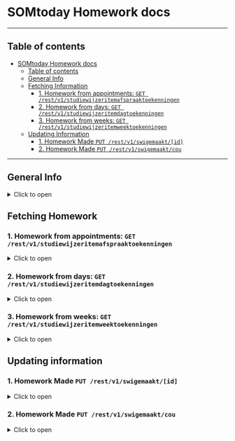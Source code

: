 # SOMtoday Homework docs

---

## Table of contents

<!-- TOC -->

- [SOMtoday Homework docs](#somtoday-rest-api-docs)
  - [Table of contents](#table-of-contents)
  - [General Info](#general-info)
  - [Fetching Information](#fetching-homework)
    - [1. Homework from appointments: `GET /rest/v1/studiewijzeritemafspraaktoekenningen`](#1-homework-from-appointments-get-restv1studiewijzeritemafspraaktoekenningen)
    - [2. Homework from days: `GET /rest/v1/studiewijzeritemdagtoekenningen`](#2-homework-from-days-get-restv1studiewijzeritemdagtoekenningen)
    - [3. Homework from weeks: `GET /rest/v1/studiewijzeritemweektoekenningen`](#3-homework-from-weeks-get-restv1studiewijzeritemweektoekenningen)
  - [Updating Information](#updating-information)
    - [1. Homework Made `PUT /rest/v1/swigemaakt/[id]`](#1-homework-made-put-restv1swigemaaktid)
    - [2. Homework Made `PUT /rest/v1/swigemaakt/cou`](#2-homework-made-put-restv1swigemaaktcou)

<!-- /TOC -->

---

## General Info
<details><summary>Click to open</summary>

There are 3 different types of homework in Somtoday. In picture below you can see how they look on the website.
For each kind of homework you can request a specific homework item by adding `/[id]` behind it, with the id from `links[0].id`. You could also use the link from `links[0].href`

![Homework Types](/pics/homework-types.png)

</details>

## Fetching Homework

### 1. Homework from appointments: `GET /rest/v1/studiewijzeritemafspraaktoekenningen`
<details><summary>Click to open</summary>

Receives the homework from appointments after a specified date

#### Parameters

| Name                                             | Type      | Value                       |
|--------------------------------------------------|-----------|-----------------------------|
| begintNaOfOp                                     | Parameter | Date (yyyy-MM-dd)           |
| jaarWeek                                         | Parameter | Date (yyyy~ww) (IE 2024~25) |
| geenDifferentiatieOfGedifferentieerdVoorLeerling | Parameter | [id]                        |
| additional                                       | Paramater | swigemaaktVinkjes           |
| additional                                       | Paramater | leerlingen                  |
| additional                                       | Paramater | huiswerkgemaakt             |
| additional                                       | Paramater | leerlingenMetInlevering     |
| additional                                       | Paramater | lesgroep                    |
| additional                                       | Paramater | leerlingProjectgroep        |
| additional                                       | Paramater | studiewijzerId              |
| Authorization                                    | Header    | Bearer [access_token]       |

#### Returns

```json
{
  "items": [
    {
      "$type": "studiewijzer.RSWIAfspraakToekenning",
      "links": [
        {
          "id": 12345678901,
          "rel": "self",
          "type": "studiewijzer.RSWIAfspraakToekenning",
          "href": "{{api_url}}/rest/v1/studiewijzeritemafspraaktoekenningen/12345678901"
        }
      ],
      "permissions": [],
      "additionalObjects": {
        "huiswerkgemaakt": null,
        "swigemaaktVinkjes": {
          "$type": "LinkableWrapper",
          "items": [
            {
              "$type": "studiewijzer.RSWIGemaakt",
              "links": [
                {
                  "id": 1234567890123,
                  "rel": "self",
                  "type": "studiewijzer.RSWIGemaakt",
                  "href": "{{api_url}}/rest/v1/swigemaakt/1234567890123"
                }
              ],
              "permissions": [],
              "additionalObjects": {},
              "leerling": {
                "links": [
                  {
                    "id": 1234567890,
                    "rel": "self",
                    "type": "leerling.RLeerlingPrimer",
                    "href": "https://api.somtoday.nl/rest/v1/leerlingen/1234567890"
                  }
                ],
                "permissions": [],
                "additionalObjects": {},
                "UUID": "12abc34-12a3-1a2b-a1b2-1a2b34cd5e67",
                "leerlingnummer": 10000,
                "roepnaam": "NAME",
                "achternaam": "NAME"
              },
              "swiToekenning": {
                "links": [
                  {
                    "id": 1234567890123,
                    "rel": "koppeling",
                    "type": "studiewijzer.RSWIToekenning"
                  }
                ],
                "permissions": [],
                "additionalObjects": {},
                "studiewijzer": {
                  "links": [
                    {
                      "id": 12345678901,
                      "rel": "koppeling",
                      "type": "studiewijzer.RAbstractStudiewijzer"
                    }
                  ],
                  "permissions": [],
                  "additionalObjects": {},
                  "uuid": "12abc34e-12a3-1a2b-a1b2-1a2b34cd5e67",
                  "naam": "engels, leerjaar 6",
                  "vestiging": {
                    "links": [
                      {
                        "id": 1234567890,
                        "rel": "self",
                        "type": "instelling.RVestiging",
                        "href": "{{api_url}}/rest/v1/vestigingen/1234567890"
                      }
                    ],
                    "permissions": [],
                    "additionalObjects": {},
                    "naam": "School Name"
                  }
                },
                "studiewijzerItem": {
                  "links": [
                    {
                      "id": 1234567890123,
                      "rel": "self",
                      "type": "studiewijzer.RStudiewijzerItem",
                      "href": "{{api_url}}/rest/v1/studiewijzeritems/1234567890123"
                    }
                  ],
                  "permissions": [],
                  "additionalObjects": {},
                  "onderwerp": "Topic",
                  "huiswerkType": "GROTE_TOETS, TOETS or HUISWERK",
                  "omschrijving": "Description",
                  "inleverperiodes": false,
                  "lesmateriaal": false,
                  "projectgroepen": false,
                  "bijlagen": [],
                  "externeMaterialen": [],
                  "inlevermomenten": [],
                  "tonen": true,
                  "notitieZichtbaarVoorLeerling": false
                },
                "sortering": 0,
                "synchroniseertMet": "Leerjaar 6, periode 2"
              },
              "gemaakt": true
            }
          ]
        },
        "leerlingen": {
          "$type": "LinkableWrapper",
          "items": [
            {
              "$type": "leerling.RLeerlingPrimer",
              "links": [
                {
                  "id": 12345678901,
                  "rel": "self",
                  "type": "leerling.RLeerlingPrimer",
                  "href": "{{api_url}}/rest/v1/leerlingen/12345678901"
                }
              ],
              "permissions": [],
              "additionalObjects": {},
              "UUID": "12abc34e-12a3-1a2b-a1b2-1a2b34cd5e67",
              "leerlingnummer": 10000,
              "roepnaam": "NAME",
              "achternaam": "NAME"
            }
          ]
        },
        "lesgroep": {
          "links": [
            {
              "id": 12345678901,
              "rel": "self",
              "type": "lesgroep.RLesgroep",
              "href": "{{api_url}}/rest/v1/lesgroepen/12345678901"
            }
          ],
          "permissions": [],
          "additionalObjects": {},
          "UUID": "12abc34-12a3-1a2b-a1b2-1a2b34cd5e67",
          "naam": "6entl4",
          "schooljaar": {
            "$type": "onderwijsinrichting.RSchooljaar",
            "links": [
              {
                "id": 12345678,
                "rel": "self",
                "type": "onderwijsinrichting.RSchooljaar",
                "href": "{{api_url}}/rest/v1/schooljaren/12345678"
              }
            ],
            "permissions": [],
            "additionalObjects": {},
            "naam": "2020/2021",
            "vanafDatum": "2020-08-01",
            "totDatum": "2021-07-31",
            "isHuidig": true
          },
          "vak": {
            "links": [
              {
                "id": 12345678901,
                "rel": "self",
                "type": "onderwijsinrichting.RVak",
                "href": "{{api_url}}/rest/v1/vakken/12345678901"
              }
            ],
            "permissions": [],
            "additionalObjects": {},
            "afkorting": "entl",
            "naam": "Engelse taal en literatuur"
          },
          "heeftStamgroep": true,
          "examendossierOndersteund": true
        },
        "leerlingProjectgroep": {},
        "studiewijzerId": 12345678901,
        "leerlingenMetInlevering": {
          "$type": "LongWrapper",
          "values": []
        }
      },
      "studiewijzer": {
        "links": [
          {
            "id": 12345678901,
            "rel": "koppeling",
            "type": "studiewijzer.RAbstractStudiewijzer"
          }
        ],
        "permissions": [],
        "additionalObjects": {},
        "uuid": "12abc34-12a3-1a2b-a1b2-1a2b34cd5e67",
        "naam": "6entl4",
        "vestiging": {
          "links": [
            {
              "id": 12345678901,
              "rel": "self",
              "type": "instelling.RVestiging",
              "href": "{{api_url}}/rest/v1/vestigingen/12345678901"
            }
          ],
          "permissions": [],
          "additionalObjects": {},
          "naam": "SchoolName"
        }
      },
      "studiewijzerItem": {
        "links": [
          {
            "id": 12345678901,
            "rel": "self",
            "type": "studiewijzer.RStudiewijzerItem",
            "href": "{{api_url}}/rest/v1/studiewijzeritems/12345678901"
          }
        ],
        "permissions": [],
        "additionalObjects": {},
        "onderwerp": "Topic",
        "huiswerkType": "GROTE_TOETS, TOETS or HUISWERK",
        "omschrijving": "Description",
        "inleverperiodes": false,
        "lesmateriaal": false,
        "projectgroepen": false,
        "bijlagen": [],
        "externeMaterialen": [],
        "inlevermomenten": [],
        "tonen": true,
        "notitieZichtbaarVoorLeerling": false
      },
      "sortering": 0,
      "lesgroep": {
        "links": [
          {
            "id": 12345678901,
            "rel": "self",
            "type": "lesgroep.RLesgroep",
            "href": "{{api_url}}/rest/v1/lesgroepen/12345678901"
          }
        ],
        "permissions": [],
        "additionalObjects": {},
        "UUID": "12abc34-12a3-1a2b-a1b2-1a2b34cd5e67",
        "naam": "6entl4",
        "schooljaar": {
          "$type": "onderwijsinrichting.RSchooljaar",
          "links": [
            {
              "id": 12345678,
              "rel": "self",
              "type": "onderwijsinrichting.RSchooljaar",
              "href": "{{api_url}}/rest/v1/schooljaren/12345678"
            }
          ],
          "permissions": [],
          "additionalObjects": {},
          "naam": "2020/2021",
          "vanafDatum": "2020-08-01",
          "totDatum": "2021-07-31",
          "isHuidig": true
        },
        "vak": {
          "links": [
            {
              "id": 12345678901,
              "rel": "self",
              "type": "onderwijsinrichting.RVak",
              "href": "{{api_url}}/rest/v1/vakken/12345678901"
            }
          ],
          "permissions": [],
          "additionalObjects": {},
          "afkorting": "entl",
          "naam": "Engelse taal en literatuur"
        },
        "heeftStamgroep": true,
        "examendossierOndersteund": true
      },
      "datumTijd": "yyyy-MM-dd'T'HH:mm:ss.SSS+HH:mm",
      "aangemaaktOpDatumTijd": "yyyy-MM-dd'T'HH:mm:ss.SSS+HH:mm"
    }
  ]
}
```

</details>

### 2. Homework from days: `GET /rest/v1/studiewijzeritemdagtoekenningen`
<details><summary>Click to open</summary>


Receives the homework from days after a specified date.

#### Parameters

| Name                                             | Type      | Value                       |
|--------------------------------------------------|-----------|-----------------------------|
| begintNaOfOp                                     | Parameter | Date (yyyy-MM-dd)           |
| jaarWeek                                         | Parameter | Date (yyyy~ww) (IE 2024~25) |
| geenDifferentiatieOfGedifferentieerdVoorLeerling | Parameter | [id]                        |
| additional                                       | Paramater | swigemaaktVinkjes           |
| additional                                       | Paramater | leerlingen                  |
| additional                                       | Paramater | huiswerkgemaakt             |
| additional                                       | Paramater | leerlingenMetInlevering     |
| additional                                       | Paramater | lesgroep                    |
| additional                                       | Paramater | leerlingProjectgroep        |
| additional                                       | Paramater | studiewijzerId              |
| Authorization                                    | Header    | Bearer [access_token]       |

#### Returns

```json
{
  "items": [
    {
      "$type": "studiewijzer.RSWIDagToekenning",
      "links": [
        {
          "id": 123456789012,
          "rel": "self",
          "type": "studiewijzer.RSWIDagToekenning",
          "href": "https://api.somtoday.nl/rest/v1/studiewijzeritemdagtoekenningen/123456789012"
        }
      ],
      "permissions": [],
      "additionalObjects": {
        "huiswerkgemaakt": null,
        "swigemaaktVinkjes": {
          "$type": "LinkableWrapper",
          "items": [
            {
              "$type": "studiewijzer.RSWIGemaakt",
              "links": [
                {
                  "id": 1234567890123,
                  "rel": "self",
                  "type": "studiewijzer.RSWIGemaakt",
                  "href": "{{api_url}}/rest/v1/swigemaakt/1234567890123"
                }
              ],
              "permissions": [],
              "additionalObjects": {},
              "leerling": {
                "links": [
                  {
                    "id": 1234567890,
                    "rel": "self",
                    "type": "leerling.RLeerlingPrimer",
                    "href": "https://api.somtoday.nl/rest/v1/leerlingen/1234567890"
                  }
                ],
                "permissions": [],
                "additionalObjects": {},
                "UUID": "12abc34-12a3-1a2b-a1b2-1a2b34cd5e67",
                "leerlingnummer": 10000,
                "roepnaam": "NAME",
                "achternaam": "NAME"
              },
              "swiToekenning": {
                "links": [
                  {
                    "id": 1234567890123,
                    "rel": "koppeling",
                    "type": "studiewijzer.RSWIToekenning"
                  }
                ],
                "permissions": [],
                "additionalObjects": {},
                "studiewijzer": {
                  "links": [
                    {
                      "id": 12345678901,
                      "rel": "koppeling",
                      "type": "studiewijzer.RAbstractStudiewijzer"
                    }
                  ],
                  "permissions": [],
                  "additionalObjects": {},
                  "uuid": "12abc34e-12a3-1a2b-a1b2-1a2b34cd5e67",
                  "naam": "engels, leerjaar 6",
                  "vestiging": {
                    "links": [
                      {
                        "id": 1234567890,
                        "rel": "self",
                        "type": "instelling.RVestiging",
                        "href": "{{api_url}}/rest/v1/vestigingen/1234567890"
                      }
                    ],
                    "permissions": [],
                    "additionalObjects": {},
                    "naam": "School Name"
                  }
                },
                "studiewijzerItem": {
                  "links": [
                    {
                      "id": 1234567890123,
                      "rel": "self",
                      "type": "studiewijzer.RStudiewijzerItem",
                      "href": "{{api_url}}/rest/v1/studiewijzeritems/1234567890123"
                    }
                  ],
                  "permissions": [],
                  "additionalObjects": {},
                  "onderwerp": "Topic",
                  "huiswerkType": "GROTE_TOETS, TOETS or HUISWERK",
                  "omschrijving": "Description",
                  "inleverperiodes": false,
                  "lesmateriaal": false,
                  "projectgroepen": false,
                  "bijlagen": [],
                  "externeMaterialen": [],
                  "inlevermomenten": [],
                  "tonen": true,
                  "notitieZichtbaarVoorLeerling": false
                },
                "sortering": 0,
                "synchroniseertMet": "Leerjaar 6, periode 2"
              },
              "gemaakt": true
            }
          ]
        },
        "leerlingen": {
          "$type": "LinkableWrapper",
          "items": [
            {
              "$type": "leerling.RLeerlingPrimer",
              "links": [
                {
                  "id": 12345678901,
                  "rel": "self",
                  "type": "leerling.RLeerlingPrimer",
                  "href": "{{api_url}}/rest/v1/leerlingen/12345678901"
                }
              ],
              "permissions": [],
              "additionalObjects": {},
              "UUID": "12abc34e-12a3-1a2b-a1b2-1a2b34cd5e67",
              "leerlingnummer": 10000,
              "roepnaam": "NAME",
              "achternaam": "NAME"
            }
          ]
        },
        "lesgroep": {
          "links": [
            {
              "id": 12345678901,
              "rel": "self",
              "type": "lesgroep.RLesgroep",
              "href": "{{api_url}}/rest/v1/lesgroepen/12345678901"
            }
          ],
          "permissions": [],
          "additionalObjects": {},
          "UUID": "12abc34-12a3-1a2b-a1b2-1a2b34cd5e67",
          "naam": "6entl4",
          "schooljaar": {
            "$type": "onderwijsinrichting.RSchooljaar",
            "links": [
              {
                "id": 12345678,
                "rel": "self",
                "type": "onderwijsinrichting.RSchooljaar",
                "href": "{{api_url}}/rest/v1/schooljaren/12345678"
              }
            ],
            "permissions": [],
            "additionalObjects": {},
            "naam": "2020/2021",
            "vanafDatum": "2020-08-01",
            "totDatum": "2021-07-31",
            "isHuidig": true
          },
          "vak": {
            "links": [
              {
                "id": 12345678901,
                "rel": "self",
                "type": "onderwijsinrichting.RVak",
                "href": "{{api_url}}/rest/v1/vakken/12345678901"
              }
            ],
            "permissions": [],
            "additionalObjects": {},
            "afkorting": "entl",
            "naam": "Engelse taal en literatuur"
          },
          "heeftStamgroep": true,
          "examendossierOndersteund": true
        },
        "leerlingProjectgroep": {},
        "studiewijzerId": 12345678901,
        "leerlingenMetInlevering": {
          "$type": "LongWrapper",
          "values": []
        }
      },
      "studiewijzer": {
        "links": [
          {
            "id": 12345678901,
            "rel": "koppeling",
            "type": "studiewijzer.RAbstractStudiewijzer"
          }
        ],
        "permissions": [],
        "additionalObjects": {},
        "uuid": "12abc34-12a3-1a2b-a1b2-1a2b34cd5e67",
        "naam": "6entl4",
        "vestiging": {
          "links": [
            {
              "id": 12345678901,
              "rel": "self",
              "type": "instelling.RVestiging",
              "href": "{{api_url}}/rest/v1/vestigingen/12345678901"
            }
          ],
          "permissions": [],
          "additionalObjects": {},
          "naam": "SchoolName"
        }
      },
      "studiewijzer": {
        "links": [
          {
            "id": 12345678901,
            "rel": "koppeling",
            "type": "studiewijzer.RAbstractStudiewijzer"
          }
        ],
        "permissions": [],
        "additionalObjects": {},
        "uuid": "12abc34-12a3-1a2b-a1b2-1a2b34cd5e67",
        "naam": "6entl4",
        "vestiging": {
          "links": [
            {
              "id": 1234567890,
              "rel": "self",
              "type": "instelling.RVestiging",
              "href": "{{api_url}}/rest/v1/vestigingen/1234567890"
            }
          ],
          "permissions": [],
          "additionalObjects": {},
          "naam": "School Name"
        }
      },
      "studiewijzerItem": {
        "links": [
          {
            "id": 123456789012,
            "rel": "self",
            "type": "studiewijzer.RStudiewijzerItem",
            "href": "{{api_url}}/rest/v1/studiewijzeritems/123456789012"
          }
        ],
        "permissions": [],
        "additionalObjects": {},
        "onderwerp": "Topic",
        "huiswerkType": "GROTE_TOETS, TOETS or HUISWERK",
        "omschrijving": "Description",
        "inleverperiodes": false,
        "lesmateriaal": false,
        "projectgroepen": false,
        "bijlagen": [],
        "externeMaterialen": [],
        "inlevermomenten": [],
        "tonen": true,
        "notitieZichtbaarVoorLeerling": false
      },
      "sortering": 0,
      "datumTijd": "2020-10-08T00:00:00.000+02:00",
      "lesgroep": {
        "links": [
          {
            "id": 12345678901,
            "rel": "self",
            "type": "lesgroep.RLesgroep",
            "href": "{{api_url}}/rest/v1/lesgroepen/12345678901"
          }
        ],
        "permissions": [],
        "additionalObjects": {},
        "UUID": "12abc34e-12a3-1a2b-a1b2-1a2b34cd5e67",
        "naam": "6entl4",
        "schooljaar": {
          "$type": "onderwijsinrichting.RSchooljaar",
          "links": [
            {
              "id": 12345678,
              "rel": "self",
              "type": "onderwijsinrichting.RSchooljaar",
              "href": "{{api_url}}/rest/v1/schooljaren/12345678"
            }
          ],
          "permissions": [],
          "additionalObjects": {},
          "naam": "2020/2021",
          "vanafDatum": "2020-08-01",
          "totDatum": "2021-07-31",
          "isHuidig": true
        },
        "vak": {
          "links": [
            {
              "id": 1234567890,
              "rel": "self",
              "type": "onderwijsinrichting.RVak",
              "href": "{{api_url}}/rest/v1/vakken/1234567890"
            }
          ],
          "permissions": [],
          "additionalObjects": {},
          "afkorting": "entl",
          "naam": "engelse taal en literatuur"
        },
        "heeftStamgroep": true,
        "examendossierOndersteund": true
      }
    }
  ]
}
```

</details>

### 3. Homework from weeks: `GET /rest/v1/studiewijzeritemweektoekenningen`
<details><summary>Click to open</summary>

Receives the homework from weeks after a specified date.

#### Parameters

| Name                                             | Type      | Value                   |
|--------------------------------------------------|-----------|-------------------------|
| begintNaOfOp                                     | Parameter | Date (yyyy-MM-dd)       |
| weeknummer                                       | Parameter | Number [1-52]           |
| geenDifferentiatieOfGedifferentieerdVoorLeerling | Parameter | [id]                    |
| additional                                       | Paramater | swigemaaktVinkjes       |
| additional                                       | Paramater | leerlingen              |
| additional                                       | Paramater | huiswerkgemaakt         |
| additional                                       | Paramater | leerlingenMetInlevering |
| additional                                       | Paramater | lesgroep                |
| additional                                       | Paramater | leerlingProjectgroep    |
| additional                                       | Paramater | studiewijzerId          |
| Authorization                                    | Header    | Bearer [access_token]   |

#### Returns

```json
{
  "items": [
    {
      "$type": "studiewijzer.RSWIWeekToekenning",
      "links": [
        {
          "id": 12345678901,
          "rel": "self",
          "type": "studiewijzer.RSWIWeekToekenning",
          "href": "{{api_url}}/rest/v1/studiewijzeritemweektoekenningen/12345678901"
        }
      ],
      "permissions": [],
      "additionalObjects": {
        "huiswerkgemaakt": null,
        "swigemaaktVinkjes": {
          "$type": "LinkableWrapper",
          "items": [
            {
              "$type": "studiewijzer.RSWIGemaakt",
              "links": [
                {
                  "id": 1234567890123,
                  "rel": "self",
                  "type": "studiewijzer.RSWIGemaakt",
                  "href": "{{api_url}}/rest/v1/swigemaakt/1234567890123"
                }
              ],
              "permissions": [],
              "additionalObjects": {},
              "leerling": {
                "links": [
                  {
                    "id": 1234567890,
                    "rel": "self",
                    "type": "leerling.RLeerlingPrimer",
                    "href": "https://api.somtoday.nl/rest/v1/leerlingen/1234567890"
                  }
                ],
                "permissions": [],
                "additionalObjects": {},
                "UUID": "12abc34-12a3-1a2b-a1b2-1a2b34cd5e67",
                "leerlingnummer": 10000,
                "roepnaam": "NAME",
                "achternaam": "NAME"
              },
              "swiToekenning": {
                "links": [
                  {
                    "id": 1234567890123,
                    "rel": "koppeling",
                    "type": "studiewijzer.RSWIToekenning"
                  }
                ],
                "permissions": [],
                "additionalObjects": {},
                "studiewijzer": {
                  "links": [
                    {
                      "id": 12345678901,
                      "rel": "koppeling",
                      "type": "studiewijzer.RAbstractStudiewijzer"
                    }
                  ],
                  "permissions": [],
                  "additionalObjects": {},
                  "uuid": "12abc34e-12a3-1a2b-a1b2-1a2b34cd5e67",
                  "naam": "engels, leerjaar 6",
                  "vestiging": {
                    "links": [
                      {
                        "id": 1234567890,
                        "rel": "self",
                        "type": "instelling.RVestiging",
                        "href": "{{api_url}}/rest/v1/vestigingen/1234567890"
                      }
                    ],
                    "permissions": [],
                    "additionalObjects": {},
                    "naam": "School Name"
                  }
                },
                "studiewijzerItem": {
                  "links": [
                    {
                      "id": 1234567890123,
                      "rel": "self",
                      "type": "studiewijzer.RStudiewijzerItem",
                      "href": "{{api_url}}/rest/v1/studiewijzeritems/1234567890123"
                    }
                  ],
                  "permissions": [],
                  "additionalObjects": {},
                  "onderwerp": "Topic",
                  "huiswerkType": "GROTE_TOETS, TOETS or HUISWERK",
                  "omschrijving": "Description",
                  "inleverperiodes": false,
                  "lesmateriaal": false,
                  "projectgroepen": false,
                  "bijlagen": [],
                  "externeMaterialen": [],
                  "inlevermomenten": [],
                  "tonen": true,
                  "notitieZichtbaarVoorLeerling": false
                },
                "sortering": 0,
                "synchroniseertMet": "Leerjaar 6, periode 2"
              },
              "gemaakt": true
            }
          ]
        },
        "leerlingen": {
          "$type": "LinkableWrapper",
          "items": [
            {
              "$type": "leerling.RLeerlingPrimer",
              "links": [
                {
                  "id": 12345678901,
                  "rel": "self",
                  "type": "leerling.RLeerlingPrimer",
                  "href": "{{api_url}}/rest/v1/leerlingen/12345678901"
                }
              ],
              "permissions": [],
              "additionalObjects": {},
              "UUID": "12abc34e-12a3-1a2b-a1b2-1a2b34cd5e67",
              "leerlingnummer": 10000,
              "roepnaam": "NAME",
              "achternaam": "NAME"
            }
          ]
        },
        "lesgroep": {
          "links": [
            {
              "id": 12345678901,
              "rel": "self",
              "type": "lesgroep.RLesgroep",
              "href": "{{api_url}}/rest/v1/lesgroepen/12345678901"
            }
          ],
          "permissions": [],
          "additionalObjects": {},
          "UUID": "12abc34-12a3-1a2b-a1b2-1a2b34cd5e67",
          "naam": "6entl4",
          "schooljaar": {
            "$type": "onderwijsinrichting.RSchooljaar",
            "links": [
              {
                "id": 12345678,
                "rel": "self",
                "type": "onderwijsinrichting.RSchooljaar",
                "href": "{{api_url}}/rest/v1/schooljaren/12345678"
              }
            ],
            "permissions": [],
            "additionalObjects": {},
            "naam": "2020/2021",
            "vanafDatum": "2020-08-01",
            "totDatum": "2021-07-31",
            "isHuidig": true
          },
          "vak": {
            "links": [
              {
                "id": 12345678901,
                "rel": "self",
                "type": "onderwijsinrichting.RVak",
                "href": "{{api_url}}/rest/v1/vakken/12345678901"
              }
            ],
            "permissions": [],
            "additionalObjects": {},
            "afkorting": "entl",
            "naam": "Engelse taal en literatuur"
          },
          "heeftStamgroep": true,
          "examendossierOndersteund": true
        },
        "leerlingProjectgroep": {},
        "studiewijzerId": 12345678901,
        "leerlingenMetInlevering": {
          "$type": "LongWrapper",
          "values": []
        }
      },
      "studiewijzer": {
        "links": [
          {
            "id": 12345678901,
            "rel": "koppeling",
            "type": "studiewijzer.RAbstractStudiewijzer"
          }
        ],
        "permissions": [],
        "additionalObjects": {},
        "uuid": "12abc34-12a3-1a2b-a1b2-1a2b34cd5e67",
        "naam": "6entl4",
        "vestiging": {
          "links": [
            {
              "id": 12345678901,
              "rel": "self",
              "type": "instelling.RVestiging",
              "href": "{{api_url}}/rest/v1/vestigingen/12345678901"
            }
          ],
          "permissions": [],
          "additionalObjects": {},
          "naam": "SchoolName"
        }
      },
      "studiewijzer": {
        "links": [
          {
            "id": 12345678901,
            "rel": "koppeling",
            "type": "studiewijzer.RAbstractStudiewijzer"
          }
        ],
        "permissions": [],
        "additionalObjects": {},
        "uuid": "12abc34e-12a3-1a2b-a1b2-1a2b34cd5e67",
        "naam": "Klas 6entl4",
        "vestiging": {
          "links": [
            {
              "id": 1234567890,
              "rel": "self",
              "type": "instelling.RVestiging",
              "href": "{{api_url}}/rest/v1/vestigingen/1234567890"
            }
          ],
          "permissions": [],
          "additionalObjects": {},
          "naam": "School Name"
        }
      },
      "studiewijzerItem": {
        "links": [
          {
            "id": 12345678901,
            "rel": "self",
            "type": "studiewijzer.RStudiewijzerItem",
            "href": "{{api_url}}/rest/v1/studiewijzeritems/12345678901"
          }
        ],
        "permissions": [],
        "additionalObjects": {},
        "onderwerp": "Topic",
        "huiswerkType": "GROTE_TOETS, TOETS or HUISWERK",
        "omschrijving": "Description",
        "inleverperiodes": false,
        "lesmateriaal": false,
        "projectgroepen": false,
        "bijlagen": [],
        "externeMaterialen": [],
        "inlevermomenten": [],
        "tonen": true,
        "notitieZichtbaarVoorLeerling": false
      },
      "sortering": 1,
      "synchroniseertMet": "Wiskunde klas 6 periode 4",
      "weeknummerVanaf": 60,
      "weeknummerTm": 60
    }
  ]
}
```

</details>

## Updating information

### 1. Homework Made `PUT /rest/v1/swigemaakt/[id]`
<details><summary>Click to open</summary>

Updates the the `gemaakt` status of a `studiewijzer.RSWIGemaakt` object

#### Parameters

| Name          | Type   | Value                 |
|---------------|--------|-----------------------|
| Authorization | Header | Bearer [access_token] |

#### Body

This is the minimal information you need to update the `gemaakt` status, you can get all the information from every kind of homework listed above.

```json
{
  "leerling": {
    "links": [
      {
        "id": 1234567890,
        "rel": "self",
        "href": "https://api.somtoday.nl/rest/v1/leerlingen/1234567890"
      }
    ]
  },
  "gemaakt": true
}
```

#### Returns

The now changed `studiewijzer.RSWIGemaakt` Object

```json
{
  "links": [
    {
      "id": 1234567890123,
      "rel": "self",
      "type": "studiewijzer.RSWIGemaakt",
      "href": "{{api_url}}/rest/v1/swigemaakt/1234567890123"
    }
  ],
  "permissions": [
    {
      "full": "studiewijzer.RSWIGemaakt:READ,UPDATE:INSTANCE(1234567890123)",
      "type": "studiewijzer.RSWIGemaakt",
      "operations": [
        "READ",
        "UPDATE"
      ],
      "instances": [
        "INSTANCE(1234567890123)"
      ]
    }
  ],
  "additionalObjects": {},
  "leerling": {
    "links": [
      {
        "id": 1234567890,
        "rel": "self",
        "type": "leerling.RLeerlingPrimer",
        "href": "{{api_url}}/rest/v1/leerlingen/1234567890"
      }
    ],
    "permissions": [
      {
        "full": "leerling.RLeerlingPrimer:READ:INSTANCE(1234567890)",
        "type": "leerling.RLeerlingPrimer",
        "operations": [
          "READ"
        ],
        "instances": [
          "INSTANCE(1234567890)"
        ]
      }
    ],
    "additionalObjects": {},
    "UUID": "xxxxxxxx-xxxx-xxxx-xxxx-xxxxxxxxxxxx",
    "leerlingnummer": 100000,
    "roepnaam": "Name",
    "voorvoegsel": "Name",
    "achternaam": "Name"
  },
  "swiToekenningId": 1234567890123,
  "gemaakt": true
}
```

</details>

### 2. Homework Made `PUT /rest/v1/swigemaakt/cou`
<details><summary>Click to open</summary>

Updates the the `gemaakt` status of a `studiewijzer.RSWIGemaakt` object without knowing the id

#### Parameters

| Name          | Type   | Value                 |
|---------------|--------|-----------------------|
| Authorization | Header | Bearer [access_token] |

#### Body

This is the minimal information you need to update the `gemaakt` status, for this you will need the id of the student and the id of the homework object.

```json
{
  "leerling": {
    "links": [
      {
        "id": [Student_id],
        "rel": "self",
        "href": "https://api.somtoday.nl/rest/v1/leerlingen/[Student_id]"
      }
    ]
  },
  "swiToekenningId": [Homework_id],
  "gemaakt": false
}
```

#### Returns

The now changed or created `studiewijzer.RSWIGemaakt` Object

```json
{
  "links": [
    {
      "id": 1234567890123,
      "rel": "self",
      "type": "studiewijzer.RSWIGemaakt",
      "href": "{{api_url}}/rest/v1/swigemaakt/1234567890123"
    }
  ],
  "permissions": [
    {
      "full": "studiewijzer.RSWIGemaakt:READ,UPDATE:INSTANCE(1234567890123)",
      "type": "studiewijzer.RSWIGemaakt",
      "operations": [
        "READ",
        "UPDATE"
      ],
      "instances": [
        "INSTANCE(1234567890123)"
      ]
    }
  ],
  "additionalObjects": {},
  "leerling": {
    "links": [
      {
        "id": 1234567890,
        "rel": "self",
        "type": "leerling.RLeerlingPrimer",
        "href": "{{api_url}}/rest/v1/leerlingen/1234567890"
      }
    ],
    "permissions": [
      {
        "full": "leerling.RLeerlingPrimer:READ:INSTANCE(1234567890)",
        "type": "leerling.RLeerlingPrimer",
        "operations": [
          "READ"
        ],
        "instances": [
          "INSTANCE(1234567890)"
        ]
      }
    ],
    "additionalObjects": {},
    "UUID": "xxxxxxxx-xxxx-xxxx-xxxx-xxxxxxxxxxxx",
    "leerlingnummer": 100000,
    "roepnaam": "Name",
    "voorvoegsel": "Name",
    "achternaam": "Name"
  },
  "swiToekenningId": 1234567890123,
  "gemaakt": true
}
```

</details>